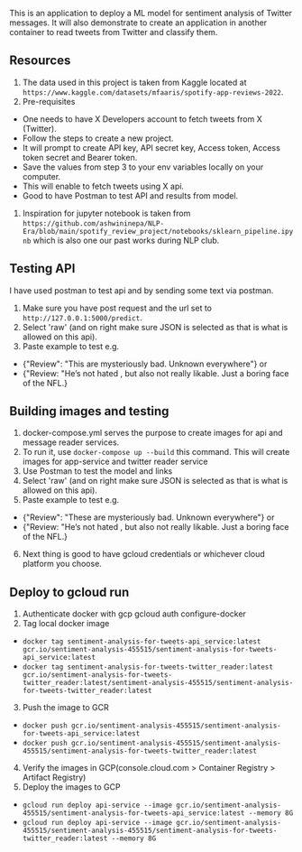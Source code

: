 This is an application to deploy a ML model for sentiment analysis of Twitter messages. It will also demonstrate
to create an application in another container to read tweets from Twitter and classify them.

## Resources
1. The data used in this project is taken from Kaggle located at `https://www.kaggle.com/datasets/mfaaris/spotify-app-reviews-2022`.
1. Pre-requisites 
- One needs to have X Developers account to fetch tweets from X (Twitter).
- Follow the steps to create a new project.
- It will prompt to create API key, API secret key, Access token, Access token secret and Bearer token.
- Save the values from step 3 to your env variables locally on your computer.
- This will enable to fetch tweets using X api.
- Good to have Postman to test API and results from model.
1. Inspiration for jupyter notebook is taken from `https://github.com/ashwininepa/NLP-Era/blob/main/spotify_review_project/notebooks/sklearn_pipeline.ipynb` which is also one our past works during NLP club.

## Testing API
I have used postman to test api and by sending some text via postman.
1. Make sure you have post request and the url set to `http://127.0.0.1:5000/predict`.
1. Select 'raw' (and on right make sure JSON is selected as that is what is allowed on this api).
1. Paste example to test e.g. 
- {"Review": "This are mysteriously bad. Unknown everywhere"} or 
- {"Review: "He’s not hated , but also not really likable.  Just a boring face of the NFL.}

## Building images and testing
1. docker-compose.yml serves the purpose to create images for api and message reader services.
1. To run it, use `docker-compose up --build` this command. This will create images for app-service and twitter reader service
1. Use Postman to test the model and links
1. Select 'raw' (and on right make sure JSON is selected as that is what is allowed on this api).
1. Paste example to test e.g. 
- {"Review": "These are mysteriously bad. Unknown everywhere"} or 
- {"Review: "He’s not hated , but also not really likable.  Just a boring face of the NFL.}
6. Next thing is good to have gcloud credentials or whichever cloud platform you choose.

## Deploy to gcloud run
1. Authenticate docker with gcp
gcloud auth configure-docker
2. Tag local docker image
- `docker tag sentiment-analysis-for-tweets-api_service:latest gcr.io/sentiment-analysis-455515/sentiment-analysis-for-tweets-api_service:latest`
- `docker tag sentiment-analysis-for-tweets-twitter_reader:latest gcr.io/sentiment-analysis-for-tweets-twitter_reader:latest/sentiment-analysis-455515/sentiment-analysis-for-tweets-twitter_reader:latest`
3. Push the image to GCR
- `docker push gcr.io/sentiment-analysis-455515/sentiment-analysis-for-tweets-api_service:latest`
- `docker push gcr.io/sentiment-analysis-455515/sentiment-analysis-455515/sentiment-analysis-for-tweets-twitter_reader:latest`
4. Verify the images in GCP(console.cloud.com > Container Registry > Artifact Registry)
5. Deploy the images to GCP
- `gcloud run deploy api-service --image gcr.io/sentiment-analysis-455515/sentiment-analysis-for-tweets-api_service:latest --memory 8G`
- `gcloud run deploy api-service --image gcr.io/sentiment-analysis-455515/sentiment-analysis-455515/sentiment-analysis-for-tweets-twitter_reader:latest --memory 8G`
